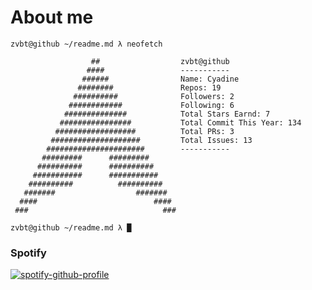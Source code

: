  
# About me
```
zvbt@github ~/readme.md λ neofetch

                  ##                  zvbt@github   
                 ####                 -----------
                ######                Name: Cyadine 
               ########               Repos: 19
              ##########              Followers: 2
             ############             Following: 6
            ##############            Total Stars Earnd: 7
           ################           Total Commit This Year: 134
          ##################          Total PRs: 3
         ####################         Total Issues: 13
        ######################        -----------
       #########      #########
      ##########      ##########
     ###########      ###########
    ##########          ##########
   #######                  #######
  ####                          ####
 ###                              ### 

zvbt@github ~/readme.md λ █
```
### Spotify
[![spotify-github-profile](https://spotify-github-profile.vercel.app/api/view?uid=cjnln9qzd0pyo1sfmjargvhw8&cover_image=true&theme=natemoo-re&show_offline=false&background_color=121212&interchange=false&bar_color=53cf3a&bar_color_cover=false)](https://spotify-github-profile.vercel.app/api/view?uid=cjnln9qzd0pyo1sfmjargvhw8&redirect=true)
